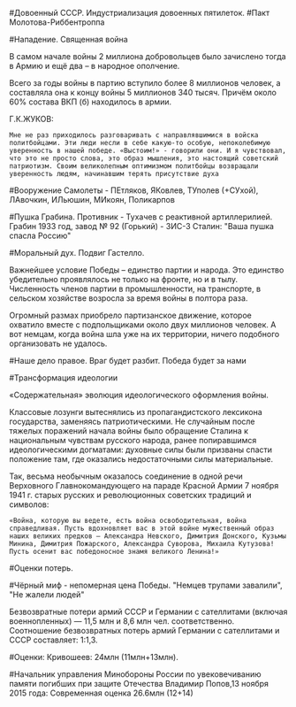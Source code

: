 
#Довоенный СССР. Индустриализация довоенных пятилеток. 
#Пакт Молотова-Риббентроппа

#Нападение. Священная война

В самом начале войны 2 миллиона добровольцев было зачислено тогда в Армию и ещё два – в народное ополчение.

Всего за годы войны в партию вступило более 8 миллионов человек, а составляла она к концу войны 5 миллионов 340 тысяч. Причём около 60% состава ВКП (б) находилось в армии.

Г.К.ЖУКОВ: 

    Мне не раз приходилось разговаривать с направлявшимися в войска политбойцами. Эти люди несли в себе какую-то особую, непоколебимую уверенность в нашей победе. «Выстоим!» - говорили они. И я чувствовал, что это не просто слова, это образ мышления, это настоящий советский патриотизм. Своим великолепным оптимизмом политбойцы возвращали уверенность людям, начинавшим терять присутствие духа

#Вооружение
    Самолеты - ПЕтляков, ЯКовлев, ТУполев (+СУхой), ЛАвочкин, ИЛьюшин, МИкоян, Поликарпов 

#Пушка Грабина. Противник - Тухачев с реактивной артиллерилией.
    Грабин 1933 год, завод № 92 (Горький) - ЗИС-3
    Сталин: "Ваша пушка спасла Россию"

#Моральный дух. Подвиг Гастелло. 

Важнейшее условие Победы – единство партии и народа. Это единство
убедительно проявлялось не только на фронте, но и в тылу. Численность членов партии в промышленности, на транспорте, в сельском хозяйстве возросла за время войны в полтора раза.

Огромный размах приобрело партизанское движение, которое охватило вместе с подпольщиками около двух миллионов человек. А вот немцам, когда война шла уже на их территории, ничего подобного организовать не удалось.

#Наше дело правое. Враг будет разбит. Победа будет за нами

#Трансформация идеологии

«Содержательная» эволюция идеологического оформления войны.

Классовые лозунги вытеснялись из пропагандистского лексикона государства, заменяясь патриотическими. Не случайным после тяжелых поражений начала войны было обращение Сталина к национальным чувствам русского народа, ранее попиравшимся идеологическими догматами: духовные силы были призваны спасти положение там, где оказались недостаточными силы материальные. 

Так, весьма необычным оказалось соединение в одной речи Верховного Главнокомандующего на параде Красной Армии 7 ноября 1941 г. старых русских и революционных советских традиций и символов: 

    «Война, которую вы ведете, есть война освободительная, война справедливая. Пусть вдохновляет вас в этой войне мужественный образ наших великих предков — Александра Невского, Димитрия Донского, Кузьмы Минина, Димитрия Пожарского, Александра Суворова, Михаила Кутузова! Пусть осенит вас победоносное знамя великого Ленина!»

#Оценки потерь.

#Чёрный миф - непомерная цена Победы. "Немцев трупами завалили", "Не жалели людей"

Безвозвратные потери армий СССР и Германии с сателлитами (включая военнопленных) — 11,5 млн и 8,6 млн чел. соответственно. Соотношение безвозвратных потерь армий Германии с сателлитами и СССР составляет: 1:1,3. 

#Оценки: Кривошеев: 24млн (11млн+13млн).

#Начальник управления Минобороны России по увековечиванию памяти погибших при защите Отечества Владимир Попов,13 ноября 2015 года: Современная оценка 26.6млн (12+14)

